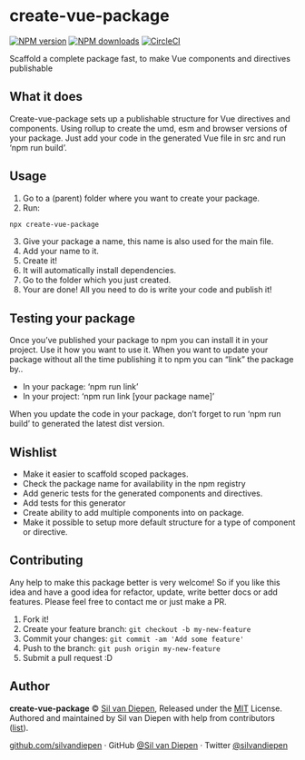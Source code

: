 # create-vue-package

[![NPM version](https://badgen.net/npm/v/create-vue-package)](https://npmjs.com/package/create-vue-package) [![NPM downloads](https://badgen.net/npm/dm/create-vue-package)](https://npmjs.com/package/create-vue-package) [![CircleCI](https://badgen.net/circleci/github/silvandiepen/create-vue-package/master)](https://circleci.com/gh/silvandiepen/create-vue-package/tree/master)

Scaffold a complete package fast, to make Vue components and directives publishable

## What it does

Create-vue-package sets up a publishable structure for Vue directives and components. Using rollup to create the umd, esm and browser versions of your package. Just add your code in the generated Vue file in src and run ‘npm run build’.

## Usage

1. Go to a (parent) folder where you want to create your package.
2. Run:

```bash
npx create-vue-package
```


3. Give your package a name, this name is also used for the main file.
4. Add your name to it.
5. Create it!
6. It will automatically install dependencies.
7. Go to the folder which you just created. 
8. Your are done! All you need to do is write your code and publish it!


## Testing your package

Once you’ve published your package to npm you can install it in your project. Use it how you want to use it.
When you want to update your package without all the time publishing it to npm you can “link” the package by..

- In your package: ‘npm run link’
- In your project: ‘npm run link [your package name]’

When you update the code in your package, don’t forget to run ‘npm run build’ to generated the latest dist version.

## Wishlist

- Make it easier to scaffold scoped packages.
- Check the package name for availability in the npm registry
- Add generic tests for the generated components and directives.
- Add tests for this generator
- Create ability to add multiple components into on package.
- Make it possible to setup more default structure for a type of component or directive.

## Contributing

Any help to make this package better is very welcome! So if you like this idea and have a good idea for refactor, update, write better docs or add features. Please feel free to contact me or just make a PR.

1. Fork it!
2. Create your feature branch: `git checkout -b my-new-feature`
3. Commit your changes: `git commit -am 'Add some feature'`
4. Push to the branch: `git push origin my-new-feature`
5. Submit a pull request :D

## Author

**create-vue-package** © [Sil van Diepen](https://github.com/silvandiepen), Released under the [MIT](./LICENSE) License.<br>
Authored and maintained by Sil van Diepen with help from contributors ([list](https://github.com/silvandiepen/create-vue-package/contributors)).

[github.com/silvandiepen](https://github.com/silvandiepen) · GitHub [@Sil van Diepen](https://github.com/silvandiepen) · Twitter [@silvandiepen](https://twitter.com/silvandiepen)
